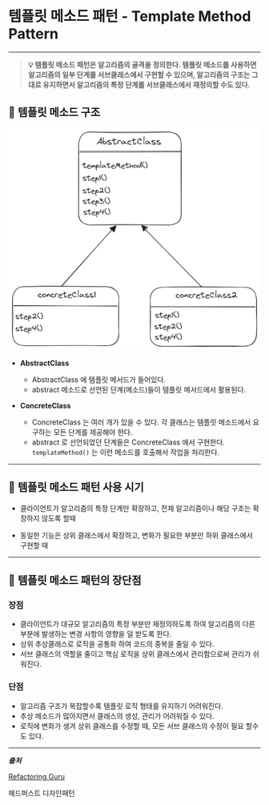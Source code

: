 # 템플릿 메소드 패턴 - Template Method Pattern
<hr>

> **💡 템플릿 메소드 패턴은 알고리즘의 골격을 정의한다. 템플릿 메소드를 사용하면 알고리즘의 일부 단계를 서브클래스에서
> 구현할 수 있으며, 알고리즘의 구조는 그대로 유지하면서 알고리즘의 특정 단계를 서브클래스에서 재정의할 수도 있다.**

## 🔨 템플릿 메소드 구조
![img.png](../images/templatemethod.png)
* **AbstractClass**
  * AbstractClass 에 템플릿 메서드가 들어있다.
  * abstract 메소드로 선언된 단계(메소드)들이 템플릿 메서드에서 활용된다. 


* **ConcreteClass**
  * ConcreteClass 는 여러 개가 있을 수 있다. 각 클래스는 템플릿 메소드에서 요구하는 모든 단계를 제공해야 한다.
  * abstract 로 선언되었던 단계들은 ConcreteClass 에서 구현한다. `templateMethod()` 는 이런 메소드를 호출해서 작업을 처리한다.

---

## 🎯 템플릿 메소드 패턴 사용 시기
* 클라이언트가 알고리즘의 특정 단계만 확장하고, 전체 알고리즘이나 해당 구조는 확장하지 않도록 할때


* 동일한 기능은 상위 클래스에서 확장하고, 변화가 필요한 부분만 하위 클래스에서 구현할 때

---

## 📝 템플릿 메소드 패턴의 장단점

### 장점
* 클라이언트가 대규모 알고리즘의 특정 부분만 재정의하도록 하여 알고리즘의 다른 부분에 발생하는 변경 사항의 영향을 덜 받도록 한다.
* 상위 추상클래스로 로직을 공통화 하여 코드의 중복을 줄일 수 있다.
* 서브 클래스의 역할을 줄이고 핵심 로직을 상위 클래스에서 관리함으로써 관리가 쉬워진다.

### 단점
* 알고리즘 구조가 복잡할수록 템플릿 로직 형태를 유지하기 어려워진다.
* 추상 메소드가 많아지면서 클래스의 생성, 관리가 어려워질 수 있다.
* 로직에 변화가 생겨 상위 클래스를 수정할 때, 모든 서브 클래스의 수정이 필요 할수도 있다.
---
**_출처_**

[Refactoring Guru](https://refactoring.guru/ko/design-patterns/decorator)

헤드퍼스트 디자인패턴